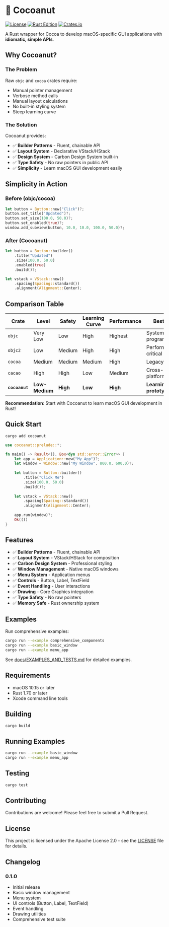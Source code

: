 # 🥥 Cocoanut

[![License](https://img.shields.io/badge/license-Apache%202.0-blue.svg)](LICENSE)
[![Rust Edition](https://img.shields.io/badge/rust%20edition-2024-orange.svg)](https://blog.rust-lang.org/2024/12/19/rust-2024.html)
[![Crates.io](https://img.shields.io/crates/v/cocoanut.svg)](https://crates.io/crates/cocoanut)

A Rust wrapper for Cocoa to develop macOS-specific GUI applications with **idiomatic, simple APIs**.

## Why Cocoanut?

### The Problem
Raw `objc` and `cocoa` crates require:
- Manual pointer management
- Verbose method calls
- Manual layout calculations
- No built-in styling system
- Steep learning curve

### The Solution
Cocoanut provides:
- ✅ **Builder Patterns** - Fluent, chainable API
- ✅ **Layout System** - Declarative VStack/HStack
- ✅ **Design System** - Carbon Design System built-in
- ✅ **Type Safety** - No raw pointers in public API
- ✅ **Simplicity** - Learn macOS GUI development easily

## Simplicity in Action

### Before (objc/cocoa)
```rust
let button = Button::new("Click")?;
button.set_title("Updated")?;
button.set_size(100.0, 50.0)?;
button.set_enabled(true)?;
window.add_subview(button, 10.0, 10.0, 100.0, 50.0)?;
```

### After (Cocoanut)
```rust
let button = Button::builder()
    .title("Updated")
    .size(100.0, 50.0)
    .enabled(true)
    .build()?;

let vstack = VStack::new()
    .spacing(Spacing::standard())
    .alignment(Alignment::Center);
```

## Comparison Table

| Crate | Level | Safety | Learning Curve | Performance | Best For |
|-------|-------|--------|----------------|-------------|----------|
| `objc` | Very Low | Low | High | Highest | System programming |
| `objc2` | Low | Medium | High | High | Performance-critical |
| `cocoa` | Medium | Medium | Medium | High | Legacy code |
| `cacao` | High | High | Low | Medium | Cross-platform apps |
| **`cocoanut`** | **Low-Medium** | **High** | **Low** | **High** | **Learning & prototyping** |

**Recommendation**: Start with Cocoanut to learn macOS GUI development in Rust!

## Quick Start

```bash
cargo add cocoanut
```

```rust
use cocoanut::prelude::*;

fn main() -> Result<(), Box<dyn std::error::Error>> {
    let app = Application::new("My App")?;
    let window = Window::new("My Window", 800.0, 600.0)?;
    
    let button = Button::builder()
        .title("Click Me")
        .size(100.0, 50.0)
        .build()?;
    
    let vstack = VStack::new()
        .spacing(Spacing::standard())
        .alignment(Alignment::Center);
    
    app.run(window)?;
    Ok(())
}
```

## Features

- ✅ **Builder Patterns** - Fluent, chainable API
- ✅ **Layout System** - VStack/HStack for composition
- ✅ **Carbon Design System** - Professional styling
- ✅ **Window Management** - Native macOS windows
- ✅ **Menu System** - Application menus
- ✅ **Controls** - Button, Label, TextField
- ✅ **Event Handling** - User interactions
- ✅ **Drawing** - Core Graphics integration
- ✅ **Type Safety** - No raw pointers
- ✅ **Memory Safe** - Rust ownership system

## Examples

Run comprehensive examples:

```bash
cargo run --example comprehensive_components
cargo run --example basic_window
cargo run --example menu_app
```

See [docs/EXAMPLES_AND_TESTS.md](docs/EXAMPLES_AND_TESTS.md) for detailed examples.

## Requirements

- macOS 10.15 or later
- Rust 1.70 or later
- Xcode command line tools

## Building

```bash
cargo build
```

## Running Examples

```bash
cargo run --example basic_window
cargo run --example menu_app
```

## Testing

```bash
cargo test
```

## Contributing

Contributions are welcome! Please feel free to submit a Pull Request.

## License

This project is licensed under the Apache License 2.0 - see the [LICENSE](LICENSE) file for details.

## Changelog

### 0.1.0
- Initial release
- Basic window management
- Menu system
- UI controls (Button, Label, TextField)
- Event handling
- Drawing utilities
- Comprehensive test suite

